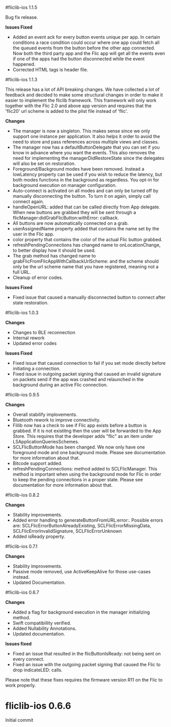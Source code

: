 #fliclib-ios 1.1.5

Bug fix release.

**Issues Fixed**

* Added an event ack for every button events unique per app. In certain conditions a race condition could occur where one app could fetch all the queued events from the button before the other app connected. Now both the third party app and the Flic app will get all the events even if one of the apps had the button disconnected while the event happened.
* Corrected HTML tags is header file.

#fliclib-ios 1.1.3

This release has a lot of API breaking changes. We have collected a lot of feedback and decided to make some structural changes in order to make it easier to implement the fliclib framework. This framework will only work together with the Flic 2.0 and above app version and requires that the 'flic20' url scheme is added to the plist file instead of 'flic'.

**Changes**

* The manager is now a singleton. This makes sense since we only support one instance per application. It also helps it order to avoid the need to store and pass references across multiple views and classes.
* The manager now has a defaultButtonDelegate that you can set if you know in advance where you want the events. This also removes the need for implementing the managerDidRestoreState since the delegates will also be set on restoration. 
* Foreground/Background modes have been removed. Instead a lowLatency property can be used if you wish to reduce the latency, but both modes functions in the background as regardless. You opt-in for background execution on manager configuration.
* Auto-connect is activated on all modes and can only be turned off by manually disconnecting the button. To turn it on again, simply call connect again.
* handleOpenURL: added that can be called directly from App delegate. When new buttons are grabbed they will be sent through a flicManager:didGrabFlicButton:withError: callback.
* All buttons are now automatically connected on a grab.
* userAssignedName property added that contains the name set by the user in the Flic app.
* color property that contains the color of the actual Flic button grabbed.
* refreshPendingConnections has changed name to onLocationChange, to better display how it should be used.
* The grab method has changed name to grabFlicFromFlicAppWithCallbackUrlScheme: and the scheme should only be the url scheme name that you have registered, meaning not a full URL.
* Cleanup of error codes.

**Issues Fixed**

* Fixed issue that caused a manually disconnected button to connect after state restoration.

#fliclib-ios 1.0.3

**Changes**

* Changes to BLE reconnection
* Internal rework
* Updated error codes

**Issues Fixed**

* Fixed issue that caused connection to fail if you set mode directly before initiating a connection.
* Fixed issue in outgoing packet signing that caused an invalid signature on packets send if the app was crashed and relaunched in the background during an active Flic connection.

#fliclib-ios 0.9.5

**Changes**

* Overall stabilify implovements.
* Bluetooth rework to improve connectivity.
* Flilib now has a check to see if Flic app exists before a button is grabbed. If it is not existitng then the user will be forwarded to the App Store. This requires that the developer adds "flic" as an item under LSApplicationQueriesSchemes.
* SCLFlicButtonMode has been changed. We now only have one foreground mode and one background mode. Please see documentation for more information about that.
* Bitcode support added.
* refreshPendingConnections: method added to SCLFlicManager. This method is important when using the background mode for Flic in order to keep the pending connections in a proper state. Please see documentation for more information about that.

#fliclib-ios 0.8.2

**Changes**

* Stability improvements.
* Added error handling to generateButtonFromURL:error:. Possible errors are: SCLFlicErrorButtonAlreadyExisting, SCLFlicErrorMissingData, SCLFlicErrorInvalidSignature, SCLFlicErrorUnknown
* Added isReady property.


#fliclib-ios 0.7.1

**Changes**

* Stability improvements.
* Passive mode removed, use ActiveKeepAlive for those use-cases instead.
* Updated Documentation.

#fliclib-ios 0.6.7

**Changes**

* Added a flag for background execution in the manager initializing method.
* Swift compatibillity verified.
* Added Nullability Annotations.
* Updated documentation.

**Issues fixed**

* Fixed an issue that resulted in the flicButtonIsReady: not being sent on every connect.
* Fixed an issue with the outgoing packet signing that caused the Flic to drop indicateLED: calls.

Please note that these fixes requires the firmware version R11 on the Flic to work properly.

# fliclib-ios 0.6.6
Initial commit
